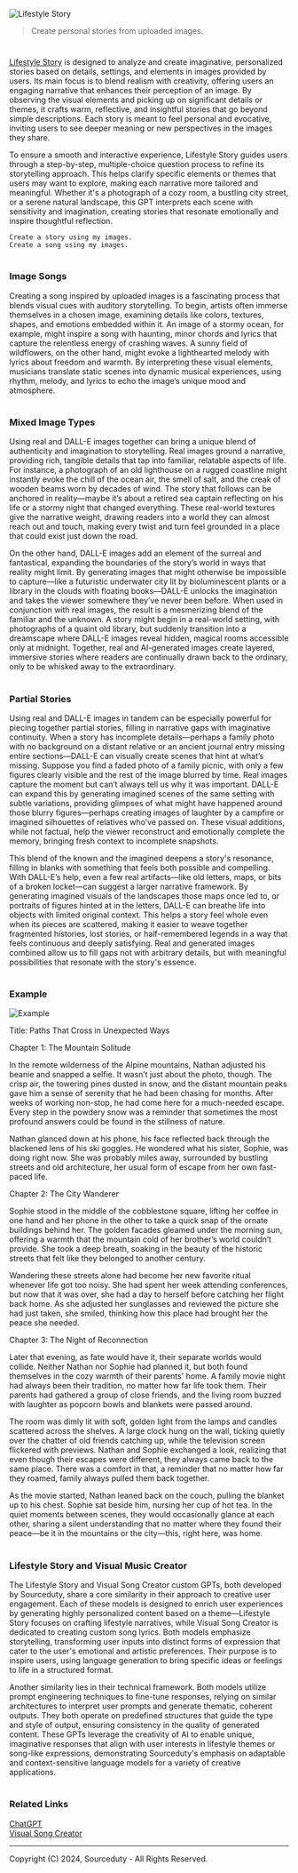 ![Lifestyle Story](https://github.com/user-attachments/assets/9ab1b81d-deb3-483a-8783-64909b35eda9)

> Create personal stories from uploaded images.
#

[Lifestyle Story](https://chatgpt.com/g/g-QM0MbpRa4-lifestyle-story) is designed to analyze and create imaginative, personalized stories based on details, settings, and elements in images provided by users. Its main focus is to blend realism with creativity, offering users an engaging narrative that enhances their perception of an image. By observing the visual elements and picking up on significant details or themes, it crafts warm, reflective, and insightful stories that go beyond simple descriptions. Each story is meant to feel personal and evocative, inviting users to see deeper meaning or new perspectives in the images they share.

To ensure a smooth and interactive experience, Lifestyle Story guides users through a step-by-step, multiple-choice question process to refine its storytelling approach. This helps clarify specific elements or themes that users may want to explore, making each narrative more tailored and meaningful. Whether it's a photograph of a cozy room, a bustling city street, or a serene natural landscape, this GPT interprets each scene with sensitivity and imagination, creating stories that resonate emotionally and inspire thoughtful reflection.

```
Create a story using my images.
Create a song using my images.
```

#
### Image Songs

Creating a song inspired by uploaded images is a fascinating process that blends visual cues with auditory storytelling. To begin, artists often immerse themselves in a chosen image, examining details like colors, textures, shapes, and emotions embedded within it. An image of a stormy ocean, for example, might inspire a song with haunting, minor chords and lyrics that capture the relentless energy of crashing waves. A sunny field of wildflowers, on the other hand, might evoke a lighthearted melody with lyrics about freedom and warmth. By interpreting these visual elements, musicians translate static scenes into dynamic musical experiences, using rhythm, melody, and lyrics to echo the image’s unique mood and atmosphere.

#
### Mixed Image Types

Using real and DALL-E images together can bring a unique blend of authenticity and imagination to storytelling. Real images ground a narrative, providing rich, tangible details that tap into familiar, relatable aspects of life. For instance, a photograph of an old lighthouse on a rugged coastline might instantly evoke the chill of the ocean air, the smell of salt, and the creak of wooden beams worn by decades of wind. The story that follows can be anchored in reality—maybe it’s about a retired sea captain reflecting on his life or a stormy night that changed everything. These real-world textures give the narrative weight, drawing readers into a world they can almost reach out and touch, making every twist and turn feel grounded in a place that could exist just down the road.

On the other hand, DALL-E images add an element of the surreal and fantastical, expanding the boundaries of the story’s world in ways that reality might limit. By generating images that might otherwise be impossible to capture—like a futuristic underwater city lit by bioluminescent plants or a library in the clouds with floating books—DALL-E unlocks the imagination and takes the viewer somewhere they’ve never been before. When used in conjunction with real images, the result is a mesmerizing blend of the familiar and the unknown. A story might begin in a real-world setting, with photographs of a quaint old library, but suddenly transition into a dreamscape where DALL-E images reveal hidden, magical rooms accessible only at midnight. Together, real and AI-generated images create layered, immersive stories where readers are continually drawn back to the ordinary, only to be whisked away to the extraordinary.

#
### Partial Stories

Using real and DALL-E images in tandem can be especially powerful for piecing together partial stories, filling in narrative gaps with imaginative continuity. When a story has incomplete details—perhaps a family photo with no background on a distant relative or an ancient journal entry missing entire sections—DALL-E can visually create scenes that hint at what’s missing. Suppose you find a faded photo of a family picnic, with only a few figures clearly visible and the rest of the image blurred by time. Real images capture the moment but can’t always tell us why it was important. DALL-E can expand this by generating imagined scenes of the same setting with subtle variations, providing glimpses of what might have happened around those blurry figures—perhaps creating images of laughter by a campfire or imagined silhouettes of relatives who’ve passed on. These visual additions, while not factual, help the viewer reconstruct and emotionally complete the memory, bringing fresh context to incomplete snapshots.

This blend of the known and the imagined deepens a story's resonance, filling in blanks with something that feels both possible and compelling. With DALL-E’s help, even a few real artifacts—like old letters, maps, or bits of a broken locket—can suggest a larger narrative framework. By generating imagined visuals of the landscapes those maps once led to, or portraits of figures hinted at in the letters, DALL-E can breathe life into objects with limited original context. This helps a story feel whole even when its pieces are scattered, making it easier to weave together fragmented histories, lost stories, or half-remembered legends in a way that feels continuous and deeply satisfying. Real and generated images combined allow us to fill gaps not with arbitrary details, but with meaningful possibilities that resonate with the story's essence.

#
### Example

![Example](https://github.com/user-attachments/assets/d38f90f7-6242-4819-ab10-c7444e751684)

Title: Paths That Cross in Unexpected Ways

Chapter 1: The Mountain Solitude

In the remote wilderness of the Alpine mountains, Nathan adjusted his beanie and snapped a selfie. It wasn’t just about the photo, though. The crisp air, the towering pines dusted in snow, and the distant mountain peaks gave him a sense of serenity that he had been chasing for months. After weeks of working non-stop, he had come here for a much-needed escape. Every step in the powdery snow was a reminder that sometimes the most profound answers could be found in the stillness of nature.

Nathan glanced down at his phone, his face reflected back through the blackened lens of his ski goggles. He wondered what his sister, Sophie, was doing right now. She was probably miles away, surrounded by bustling streets and old architecture, her usual form of escape from her own fast-paced life.

Chapter 2: The City Wanderer

Sophie stood in the middle of the cobblestone square, lifting her coffee in one hand and her phone in the other to take a quick snap of the ornate buildings behind her. The golden facades gleamed under the morning sun, offering a warmth that the mountain cold of her brother’s world couldn’t provide. She took a deep breath, soaking in the beauty of the historic streets that felt like they belonged to another century.

Wandering these streets alone had become her new favorite ritual whenever life got too noisy. She had spent her week attending conferences, but now that it was over, she had a day to herself before catching her flight back home. As she adjusted her sunglasses and reviewed the picture she had just taken, she smiled, thinking how this place had brought her the peace she needed.

Chapter 3: The Night of Reconnection

Later that evening, as fate would have it, their separate worlds would collide. Neither Nathan nor Sophie had planned it, but both found themselves in the cozy warmth of their parents' home. A family movie night had always been their tradition, no matter how far life took them. Their parents had gathered a group of close friends, and the living room buzzed with laughter as popcorn bowls and blankets were passed around.

The room was dimly lit with soft, golden light from the lamps and candles scattered across the shelves. A large clock hung on the wall, ticking quietly over the chatter of old friends catching up, while the television screen flickered with previews. Nathan and Sophie exchanged a look, realizing that even though their escapes were different, they always came back to the same place. There was a comfort in that, a reminder that no matter how far they roamed, family always pulled them back together.

As the movie started, Nathan leaned back on the couch, pulling the blanket up to his chest. Sophie sat beside him, nursing her cup of hot tea. In the quiet moments between scenes, they would occasionally glance at each other, sharing a silent understanding that no matter where they found their peace—be it in the mountains or the city—this, right here, was home.

#
### Lifestyle Story and Visual Music Creator

The Lifestyle Story and Visual Song Creator custom GPTs, both developed by Sourceduty, share a core similarity in their approach to creative user engagement. Each of these models is designed to enrich user experiences by generating highly personalized content based on a theme—Lifestyle Story focuses on crafting lifestyle narratives, while Visual Song Creator is dedicated to creating custom song lyrics. Both models emphasize storytelling, transforming user inputs into distinct forms of expression that cater to the user's emotional and artistic preferences. Their purpose is to inspire users, using language generation to bring specific ideas or feelings to life in a structured format.

Another similarity lies in their technical framework. Both models utilize prompt engineering techniques to fine-tune responses, relying on similar architectures to interpret user prompts and generate thematic, coherent outputs. They both operate on predefined structures that guide the type and style of output, ensuring consistency in the quality of generated content. These GPTs leverage the creativity of AI to enable unique, imaginative responses that align with user interests in lifestyle themes or song-like expressions, demonstrating Sourceduty's emphasis on adaptable and context-sensitive language models for a variety of creative applications.

#
### Related Links

[ChatGPT](https://github.com/sourceduty/ChatGPT)
<br>
[Visual Song Creator](https://github.com/sourceduty/Visual_Song_Creator)

***
Copyright (C) 2024, Sourceduty - All Rights Reserved.
